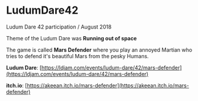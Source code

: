 # LudumDare42
Ludum Dare 42 participation / August 2018

Theme of the Ludum Dare was **Running out of space**

The game is called **Mars Defender** where you play an annoyed Martian who tries to defend it's beautiful Mars from the pesky Humans.

**Ludum Dare**: [https://ldjam.com/events/ludum-dare/42/mars-defender](https://ldjam.com/events/ludum-dare/42/mars-defender)

**itch.io**: [https://akeean.itch.io/mars-defender](https://akeean.itch.io/mars-defender)

